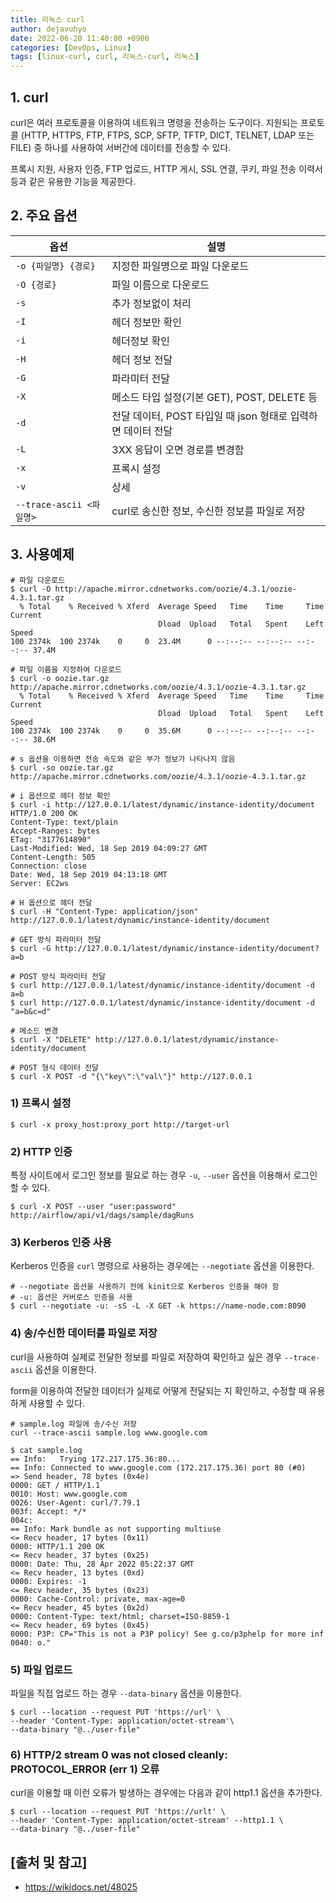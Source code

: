 ```yaml
---
title: 리눅스 curl
author: dejavuhyo
date: 2022-06-20 11:40:00 +0900
categories: [DevOps, Linux]
tags: [linux-curl, curl, 리눅스-curl, 리눅스]
---
```


## 1. curl
curl은 여러 프로토콜을 이용하여 네트워크 명령을 전송하는 도구이다. 지원되는 프로토콜 (HTTP, HTTPS, FTP, FTPS, SCP, SFTP, TFTP, DICT, TELNET, LDAP 또는 FILE) 중 하나를 사용하여 서버간에 데이터를 전송할 수 있다.

프록시 지원, 사용자 인증, FTP 업로드, HTTP 게시, SSL 연결, 쿠키, 파일 전송 이력서 등과 같은 유용한 기능을 제공한다.

## 2. 주요 옵션

| 옵션 | 설명 |
|-----|-----|
| `-o {파일명} {경로}` | 지정한 파일명으로 파일 다운로드 |
| `-O {경로}` | 파일 이름으로 다운로드 |
| `-s` | 추가 정보없이 처리 |
| `-I` | 헤더 정보만 확인 |
| `-i` | 헤더정보 확인 |
| `-H` | 헤더 정보 전달 |
| `-G` | 파라미터 전달 |
| `-X` | 메소드 타입 설정(기본 GET), POST, DELETE 등 |
| `-d` | 전달 데이터, POST 타입일 때 json 형태로 입력하면 데이터 전달 |
| `-L` | 3XX 응답이 오면 경로를 변경함 |
| `-x` | 프록시 설정 |
| `-v` | 상세 |
| `--trace-ascii <파일명>` | curl로 송신한 정보, 수신한 정보를 파일로 저장 |

## 3. 사용예제

```shell
# 파일 다운로드
$ curl -O http://apache.mirror.cdnetworks.com/oozie/4.3.1/oozie-4.3.1.tar.gz
  % Total    % Received % Xferd  Average Speed   Time    Time     Time  Current
                                 Dload  Upload   Total   Spent    Left  Speed
100 2374k  100 2374k    0     0  23.4M      0 --:--:-- --:--:-- --:--:-- 37.4M

# 파일 이름을 지정하여 다운로드
$ curl -o oozie.tar.gz http://apache.mirror.cdnetworks.com/oozie/4.3.1/oozie-4.3.1.tar.gz
  % Total    % Received % Xferd  Average Speed   Time    Time     Time  Current
                                 Dload  Upload   Total   Spent    Left  Speed
100 2374k  100 2374k    0     0  35.6M      0 --:--:-- --:--:-- --:--:-- 38.6M

# s 옵션을 이용하면 전송 속도와 같은 부가 정보가 나타나지 않음
$ curl -so oozie.tar.gz http://apache.mirror.cdnetworks.com/oozie/4.3.1/oozie-4.3.1.tar.gz

# i 옵션으로 헤더 정보 확인
$ curl -i http://127.0.0.1/latest/dynamic/instance-identity/document
HTTP/1.0 200 OK
Content-Type: text/plain
Accept-Ranges: bytes
ETag: "3177614890"
Last-Modified: Wed, 18 Sep 2019 04:09:27 GMT
Content-Length: 505
Connection: close
Date: Wed, 18 Sep 2019 04:13:18 GMT
Server: EC2ws

# H 옵션으로 헤더 전달
$ curl -H "Content-Type: application/json" http://127.0.0.1/latest/dynamic/instance-identity/document

# GET 방식 파라미터 전달
$ curl -G http://127.0.0.1/latest/dynamic/instance-identity/document?a=b

# POST 방식 파라미터 전달
$ curl http://127.0.0.1/latest/dynamic/instance-identity/document -d a=b
$ curl http://127.0.0.1/latest/dynamic/instance-identity/document -d "a=b&c=d"

# 메소드 변경
$ curl -X "DELETE" http://127.0.0.1/latest/dynamic/instance-identity/document

# POST 형식 데이터 전달
$ curl -X POST -d "{\"key\":\"val\"}" http://127.0.0.1
```

### 1) 프록시 설정

```shell
$ curl -x proxy_host:proxy_port http://target-url
```

### 2) HTTP 인증
특정 사이트에서 로그인 정보를 필요로 하는 경우 `-u`, `--user` 옵션을 이용해서 로그인 할 수 있다.

```shell
$ curl -X POST --user "user:password" http://airflow/api/v1/dags/sample/dagRuns
```

### 3) Kerberos 인증 사용
Kerberos 인증을 `curl` 명령으로 사용하는 경우에는 `--negotiate` 옵션을 이용한다.

```shell
# --negotiate 옵션을 사용하기 전에 kinit으로 Kerberos 인증을 해야 함
# -u: 옵션은 커버로스 인증을 사용
$ curl --negotiate -u: -sS -L -X GET -k https://name-node.com:8090
```

### 4) 송/수신한 데이터를 파일로 저장
curl을 사용하여 실제로 전달한 정보를 파일로 저장하여 확인하고 싶은 경우 `--trace-ascii` 옵션을 이용한다.

form을 이용하여 전달한 데이터가 실제로 어떻게 전달되는 지 확인하고, 수정할 때 유용하게 사용할 수 있다.

```shell
# sample.log 파일에 송/수신 저장
curl --trace-ascii sample.log www.google.com

$ cat sample.log
== Info:   Trying 172.217.175.36:80...
== Info: Connected to www.google.com (172.217.175.36) port 80 (#0)
=> Send header, 78 bytes (0x4e)
0000: GET / HTTP/1.1
0010: Host: www.google.com
0026: User-Agent: curl/7.79.1
003f: Accept: */*
004c:
== Info: Mark bundle as not supporting multiuse
<= Recv header, 17 bytes (0x11)
0000: HTTP/1.1 200 OK
<= Recv header, 37 bytes (0x25)
0000: Date: Thu, 28 Apr 2022 05:22:37 GMT
<= Recv header, 13 bytes (0xd)
0000: Expires: -1
<= Recv header, 35 bytes (0x23)
0000: Cache-Control: private, max-age=0
<= Recv header, 45 bytes (0x2d)
0000: Content-Type: text/html; charset=ISO-8859-1
<= Recv header, 69 bytes (0x45)
0000: P3P: CP="This is not a P3P policy! See g.co/p3phelp for more inf
0040: o."
```

### 5) 파일 업로드
파일을 직접 업로드 하는 경우 `--data-binary` 옵션을 이용한다.

```shell
$ curl --location --request PUT 'https://url' \
--header 'Content-Type: application/octet-stream'\
--data-binary "@../user-file"
```

### 6) HTTP/2 stream 0 was not closed cleanly: PROTOCOL_ERROR (err 1) 오류
curl을 이용할 때 이런 오류가 발생하는 경우에는 다음과 같이 http1.1 옵션을 추가한다.

```shell
$ curl --location --request PUT 'https://urlt' \
--header 'Content-Type: application/octet-stream' --http1.1 \
--data-binary "@../user-file"
```

## [출처 및 참고]
* <https://wikidocs.net/48025>
